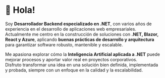 # 👋 Hola!

Soy **Desarrollador Backend especializado en .NET**, con varios años de experiencia en el desarrollo de aplicaciones web empresariales.  
Actualmente me centro en la construcción de soluciones con **.NET, Blazor, React y Azure**, aplicando **buenas prácticas de desarrollo y arquitectura** para garantizar software robusto, mantenible y escalable.

Me apasiona explorar cómo la **Inteligencia Artificial aplicada a .NET** puede mejorar procesos y aportar valor real en proyectos corporativos.  
Disfruto transformar una idea en una solución bien definida, implementada y probada, siempre con un enfoque en la calidad y la escalabilidad.  

